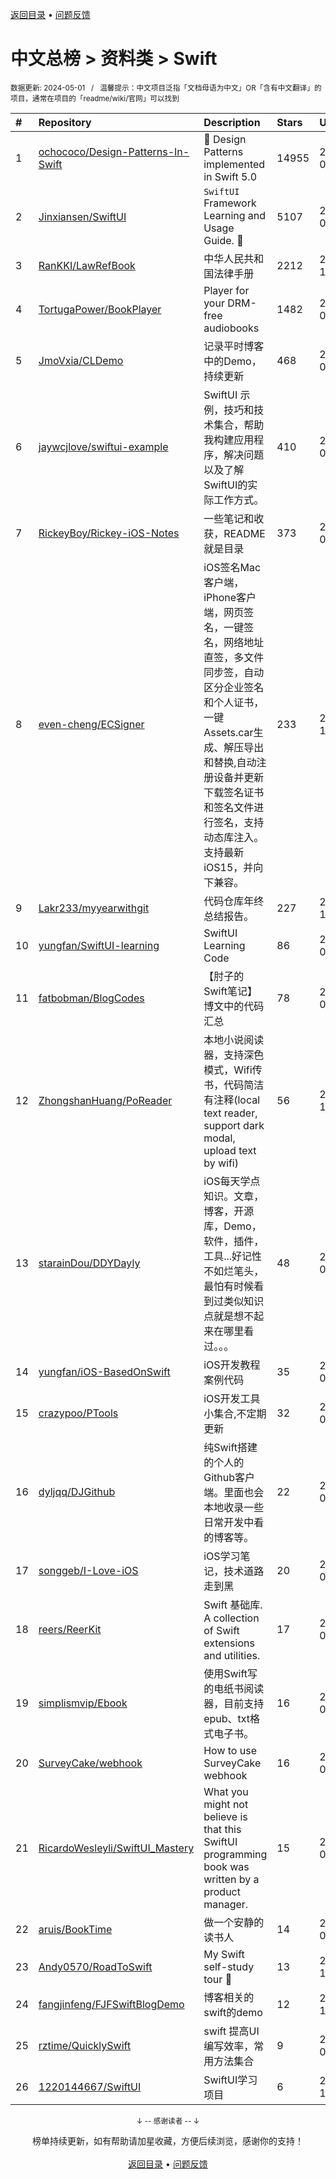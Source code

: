 <a href="https://gitee.com/GrowingGit/GitHub-Chinese-Top-Charts#github中文排行榜">返回目录</a> • <a href="/content/docs/feedback.md">问题反馈</a>

# 中文总榜 > 资料类 > Swift
<sub>数据更新: 2024-05-01&nbsp;&nbsp;&nbsp;/&nbsp;&nbsp;&nbsp;温馨提示：中文项目泛指「文档母语为中文」OR「含有中文翻译」的项目，通常在项目的「readme/wiki/官网」可以找到</sub>

|#|Repository|Description|Stars|Updated|
|:-|:-|:-|:-|:-|
|1|[ochococo/Design-Patterns-In-Swift](https://github.com/ochococo/Design-Patterns-In-Swift)|📖 Design Patterns implemented in Swift 5.0|14955|2024-01-18|
|2|[Jinxiansen/SwiftUI](https://github.com/Jinxiansen/SwiftUI)|`SwiftUI` Framework  Learning and Usage Guide. 🚀 |5107|2024-02-17|
|3|[RanKKI/LawRefBook](https://github.com/RanKKI/LawRefBook)|中华人民共和国法律手册|2212|2023-12-31|
|4|[TortugaPower/BookPlayer](https://github.com/TortugaPower/BookPlayer)|Player for your DRM-free audiobooks|1482|2024-04-28|
|5|[JmoVxia/CLDemo](https://github.com/JmoVxia/CLDemo)|记录平时博客中的Demo，持续更新|468|2024-04-01|
|6|[jaywcjlove/swiftui-example](https://github.com/jaywcjlove/swiftui-example)|SwiftUI 示例，技巧和技术集合，帮助我构建应用程序，解决问题以及了解SwiftUI的实际工作方式。|410|2024-04-23|
|7|[RickeyBoy/Rickey-iOS-Notes](https://github.com/RickeyBoy/Rickey-iOS-Notes)|一些笔记和收获，README 就是目录|373|2024-04-28|
|8|[even-cheng/ECSigner](https://github.com/even-cheng/ECSigner)|iOS签名Mac客户端，iPhone客户端，网页签名，一键签名，网络地址直签，多文件同步签，自动区分企业签名和个人证书，一键Assets.car生成、解压导出和替换,自动注册设备并更新下载签名证书和签名文件进行签名，支持动态库注入。支持最新iOS15，并向下兼容。|233|2023-12-25|
|9|[Lakr233/myyearwithgit](https://github.com/Lakr233/myyearwithgit)|代码仓库年终总结报告。|227|2023-12-24|
|10|[yungfan/SwiftUI-learning](https://github.com/yungfan/SwiftUI-learning)|SwiftUI Learning Code|86|2024-04-18|
|11|[fatbobman/BlogCodes](https://github.com/fatbobman/BlogCodes)|【肘子的Swift笔记】博文中的代码汇总|78|2024-04-02|
|12|[ZhongshanHuang/PoReader](https://github.com/ZhongshanHuang/PoReader)|本地小说阅读器，支持深色模式，Wifi传书，代码简洁有注释(local text reader, support dark modal, upload text by wifi)|56|2023-12-04|
|13|[starainDou/DDYDayly](https://github.com/starainDou/DDYDayly)|iOS每天学点知识。文章，博客，开源库，Demo，软件，插件，工具...好记性不如烂笔头，最怕有时候看到过类似知识点就是想不起来在哪里看过。。。|48|2024-03-29|
|14|[yungfan/iOS-BasedOnSwift](https://github.com/yungfan/iOS-BasedOnSwift)|iOS开发教程案例代码|35|2024-04-18|
|15|[crazypoo/PTools](https://github.com/crazypoo/PTools)|iOS开发工具小集合,不定期更新|32|2024-04-28|
|16|[dyljqq/DJGithub](https://github.com/dyljqq/DJGithub)|纯Swift搭建的个人的Github客户端。里面也会本地收录一些日常开发中看的博客等。|22|2024-04-15|
|17|[songgeb/I-Love-iOS](https://github.com/songgeb/I-Love-iOS)|iOS学习笔记，技术道路走到黑|20|2024-02-04|
|18|[reers/ReerKit](https://github.com/reers/ReerKit)|Swift 基础库. A collection of Swift extensions and utilities.|17|2024-04-26|
|19|[simplismvip/Ebook](https://github.com/simplismvip/Ebook)|使用Swift写的电纸书阅读器，目前支持epub、txt格式电子书。|16|2024-04-09|
|20|[SurveyCake/webhook](https://github.com/SurveyCake/webhook)|How to use SurveyCake webhook|16|2024-01-23|
|21|[RicardoWesleyli/SwiftUI_Mastery](https://github.com/RicardoWesleyli/SwiftUI_Mastery)|What you might not believe is that this SwiftUI programming book was written by a product manager.|15|2024-02-16|
|22|[aruis/BookTime](https://github.com/aruis/BookTime)|做一个安静的读书人|14|2024-01-05|
|23|[Andy0570/RoadToSwift](https://github.com/Andy0570/RoadToSwift)|My Swift self-study tour 🤪 |13|2023-11-08|
|24|[fangjinfeng/FJFSwiftBlogDemo](https://github.com/fangjinfeng/FJFSwiftBlogDemo)|博客相关的swift的demo|12|2023-11-22|
|25|[rztime/QuicklySwift](https://github.com/rztime/QuicklySwift)|swift 提高UI编写效率，常用方法集合|9|2024-04-15|
|26|[1220144667/SwiftUI](https://github.com/1220144667/SwiftUI)|SwiftUI学习项目|6|2023-11-16|

<div align="center">
    <p><sub>↓ -- 感谢读者 -- ↓</sub></p>
    榜单持续更新，如有帮助请加星收藏，方便后续浏览，感谢你的支持！
</div>

<br/>

<div align="center"><a href="https://gitee.com/GrowingGit/GitHub-Chinese-Top-Charts#github中文排行榜">返回目录</a> • <a href="/content/docs/feedback.md">问题反馈</a></div>
